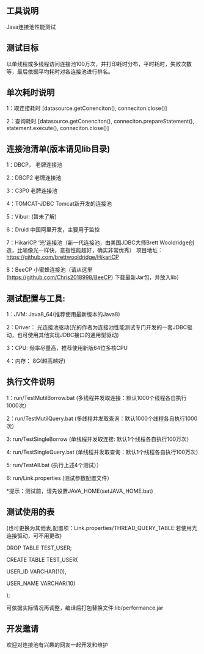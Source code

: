 工具说明
---
Java连接池性能测试

测试目标
---
以单线程或多线程访问连接池100万次，并打印耗时分布，平时耗时，失败次数等，最后依据平均耗时对各连接池进行排名。

单次耗时说明
---
1：取连接耗时 [datasource.getConenciton(), conneciton.close()]

2：查询耗时   [datasource.getConenciton(), conneciton.prepareStatement(), statement.execute(), conneciton.close()]

连接池清单(版本请见lib目录)
---
1：DBCP，        老牌连接池

2：DBCP2         老牌连接池

3：C3P0          老牌连接池

4：TOMCAT-JDBC   Tomcat新开发的连接池

5：Vibur:        (暂未了解)

6：Druid         中国阿里开发，主要用于监控

7：HikariCP      ‘光’连接池（新一代连接池，由美国JDBC大师Brett Wooldridge创造，比喻像光一样快，意指性能超好，确实非常优秀）
                  项目地址： https://github.com/brettwooldridge/HikariCP
                               
8：BeeCP         小蜜蜂连接池（请从这里 (https://github.com/Chris2018998/BeeCP) 下载最新Jar包，并放入lib）

测试配置与工具:
---
1：JVM:     Java8_64(推荐使用最新版本的Java8)

2：Driver： 光连接池驱动(光的作者为连接池性能测试专门开发的一套JDBC驱动，也可使用其他实现JDBC接口的通用型驱动)    

3：CPU:     频率尽量高，推荐使用新版64位多核CPU

4：内存：    8G(越高越好)


执行文件说明
---
1：run/TestMutilBorrow.bat  (多线程并发取连接：默认1000个线程各自执行1000次）

2：run/TestMutilQuery.bat   (多线程并发取查询：默认1000个线程各自执行1000次）

3: run/TestSingleBorrow     (单线程并发取连接: 默认1个线程各自执行100万次）

4: run/TestSingleQuery.bat  (单线程并发取查询：默认1个线程各自执行100万次）

5: run/TestAll.bat          (执行上述4个测试））

6: run/Link.properties      (测试参数配置文件）

*提示：测试前，请先设置JAVA_HOME(setJAVA_HOME.bat)

测试使用的表
---
(也可更换为其他表,配置项：Link.properties/THREAD_QUERY_TABLE:若使用光连接驱动，可不用更改)

DROP TABLE TEST_USER;

CREATE TABLE TEST_USER(

  USER_ID     VARCHAR(10),
  
  USER_NAME   VARCHAR(10)
  
);

可依据实际情况再调整，编译后打包替换文件:lib/performance.jar


开发邀请
---
欢迎对连接池有兴趣的网友一起开发和维护
